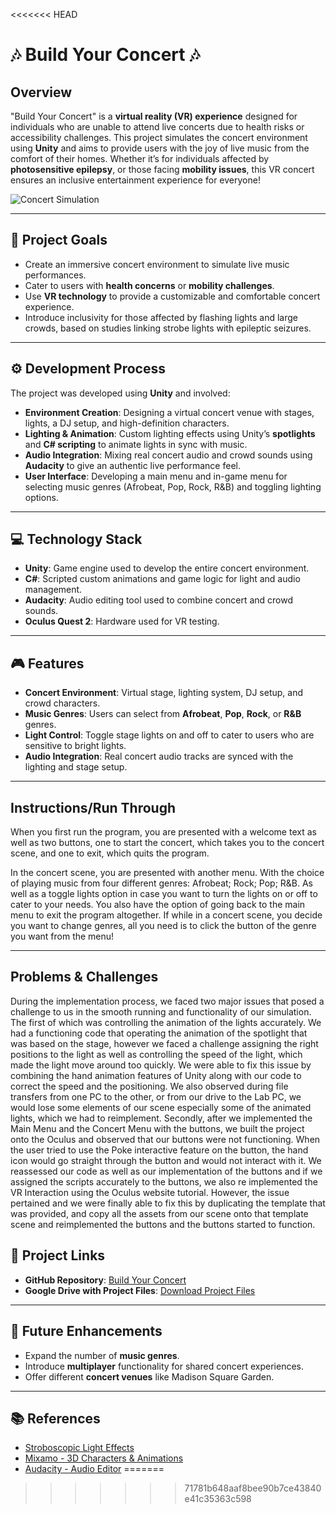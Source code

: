 <<<<<<< HEAD
# 🎶 Build Your Concert 🎶

## Overview
"Build Your Concert" is a **virtual reality (VR) experience** designed for individuals who are unable to attend live concerts due to health risks or accessibility challenges. This project simulates the concert environment using **Unity** and aims to provide users with the joy of live music from the comfort of their homes. Whether it’s for individuals affected by **photosensitive epilepsy**, or those facing **mobility issues**, this VR concert ensures an inclusive entertainment experience for everyone!

![Concert Simulation](https://img.shields.io/badge/Unity-100000?style=for-the-badge&logo=unity&logoColor=white)

---

## 🎯 Project Goals
- Create an immersive concert environment to simulate live music performances.
- Cater to users with **health concerns** or **mobility challenges**.
- Use **VR technology** to provide a customizable and comfortable concert experience.
- Introduce inclusivity for those affected by flashing lights and large crowds, based on studies linking strobe lights with epileptic seizures.

---

## ⚙️ Development Process
The project was developed using **Unity** and involved:
- **Environment Creation**: Designing a virtual concert venue with stages, lights, a DJ setup, and high-definition characters.
- **Lighting & Animation**: Custom lighting effects using Unity’s **spotlights** and **C# scripting** to animate lights in sync with music.
- **Audio Integration**: Mixing real concert audio and crowd sounds using **Audacity** to give an authentic live performance feel.
- **User Interface**: Developing a main menu and in-game menu for selecting music genres (Afrobeat, Pop, Rock, R&B) and toggling lighting options.

---

## 💻 Technology Stack
- **Unity**: Game engine used to develop the entire concert environment.
- **C#**: Scripted custom animations and game logic for light and audio management.
- **Audacity**: Audio editing tool used to combine concert and crowd sounds.
- **Oculus Quest 2**: Hardware used for VR testing.

---

## 🎮 Features
- **Concert Environment**: Virtual stage, lighting system, DJ setup, and crowd characters.
- **Music Genres**: Users can select from **Afrobeat**, **Pop**, **Rock**, or **R&B** genres.
- **Light Control**: Toggle stage lights on and off to cater to users who are sensitive to bright lights.
- **Audio Integration**: Real concert audio tracks are synced with the lighting and stage setup.

---

## Instructions/Run Through

When you first run the program, you are presented with a welcome text as well as two buttons, one to start the concert, which takes you to the concert scene, and one to exit, which quits the program.

In the concert scene, you are presented with another menu. With the choice of playing music from four different genres: Afrobeat; Rock; Pop; R&B. As well as a toggle lights option in case you want to turn the lights on or off to cater to your needs. You also have the option of going back to the main menu to exit the program altogether. 
If while in a concert scene, you decide you want to change genres, all you need is to click the button of the genre you want from the menu!

---

## Problems & Challenges
During the implementation process, we faced two major issues that posed a challenge to us in the smooth running and functionality of our simulation. The first of which was controlling the animation of the lights accurately. We had a functioning code that operating the animation of the spotlight that was based on the stage, however we faced a challenge assigning the right positions to the light as well as controlling the speed of the light, which made the light move around too quickly. We were able to fix this issue by combining the hand animation features of Unity along with our code to correct the speed and the positioning. We also observed during file transfers from one PC to the other, or from our drive to the Lab PC, we would lose some elements of our scene especially some of the animated lights, which we had to reimplement.
Secondly, after we implemented the Main Menu and the Concert Menu with the buttons, we built the project onto the Oculus and observed that our buttons were not functioning. When the user tried to use the Poke interactive feature on the button, the hand icon would go straight through the button and would not interact with it. We reassessed our code as well as our implementation of the buttons and if we assigned the scripts accurately to the buttons, we also re implemented the VR Interaction using the Oculus website tutorial. However, the issue pertained and we were finally able to fix this by duplicating the template that was provided, and copy all the assets from our scene onto that template scene and reimplemented the buttons and the buttons started to function.
## 🔗 Project Links
- **GitHub Repository**: [Build Your Concert](https://github.com/kzeina/Build-A-Concert)
- **Google Drive with Project Files**: [Download Project Files](https://drive.google.com/file/d/1_-2CH1DCkxACLBL3vqTwfMOyuBEgFM3a/view?usp=drive_link)

---

## 📜 Future Enhancements
- Expand the number of **music genres**.
- Introduce **multiplayer** functionality for shared concert experiences.
- Offer different **concert venues** like Madison Square Garden.

---

## 📚 References
- [Stroboscopic Light Effects](https://www.ncbi.nlm.nih.gov/pmc/articles/PMC6585837/)
- [Mixamo - 3D Characters & Animations](https://www.mixamo.com/#/)
- [Audacity - Audio Editor](https://www.audacityteam.org/)
=======



>>>>>>> 71781b648aaf8bee90b7ce43840e41c35363c598
